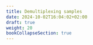 ```yaml
---
title: Demultiplexing samples
date: 2024-10-02T16:04:02+02:00
draft: true
weight: 20
bookCollapseSection: true
---
```


